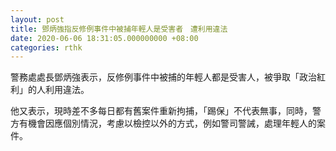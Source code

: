 ```yaml
---
layout: post
title: 鄧炳強指反修例事件中被捕年輕人是受害者　遭利用違法
date: 2020-06-06 18:31:05.000000000 +08:00
categories: rthk
---
```


警務處處長鄧炳強表示，反修例事件中被捕的年輕人都是受害人，被爭取「政治紅利」的人利用違法。

他又表示，現時差不多每日都有舊案件重新拘捕，「踢保」不代表無事，同時，警方有機會因應個別情況，考慮以檢控以外的方式，例如警司警誡，處理年輕人的案件。
